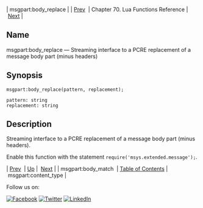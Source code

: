 | msgpart:body_replace |
| [Prev](lua.ref.msgpart_body_match.php)  | Chapter 70. Lua Functions Reference |  [Next](lua.ref.msgpart_content_type.php) |

<a name="lua.ref.msgpart_body_replace"></a>
## Name

msgpart:body_replace — Streaming interface to a PCRE replacement of a message body part (minus headers)

<a name="idp17072432"></a>
## Synopsis

`msgpart:body_replace(pattern, replacement);`

```
pattern: string
replacement: string
```
<a name="idp17075392"></a>
## Description

Streaming interface to a PCRE replacement of a message body part (minus headers).

Enable this function with the statement `require('msys.extended.message');`.

| [Prev](lua.ref.msgpart_body_match.php)  | [Up](lua.function.details.php) |  [Next](lua.ref.msgpart_content_type.php) |
| msgpart:body_match  | [Table of Contents](index.php) |  msgpart:content_type |

Follow us on:

[![Facebook](https://support.messagesystems.com/images/icon-facebook.png)](http://www.facebook.com/messagesystems) [![Twitter](https://support.messagesystems.com/images/icon-twitter.png)](http://twitter.com/#!/MessageSystems) [![LinkedIn](https://support.messagesystems.com/images/icon-linkedin.png)](http://www.linkedin.com/company/message-systems)